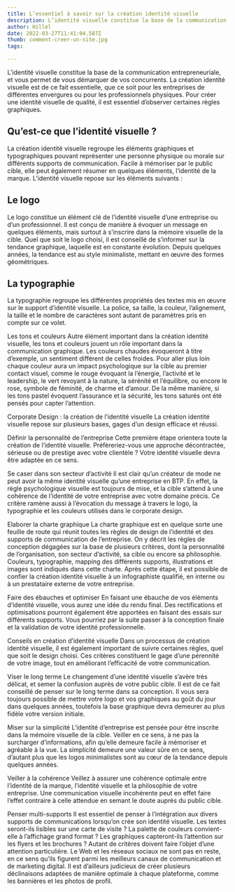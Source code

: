 ```yaml
---
title: L’essentiel à savoir sur la création identité visuelle
description: L’identité visuelle constitue la base de la communication entrepreneuriale, et vous permet de vous démarquer de vos concurrents.
author: Hillel
date: 2022-03-27T11:41:04.587Z
thumb: comment-creer-un-site.jpg
tags:

---
```


L’identité visuelle constitue la base de la communication entrepreneuriale, et vous permet de vous démarquer de vos concurrents. La création identité visuelle est de ce fait essentielle, que ce soit pour les entreprises de différentes envergures ou pour les professionnels physiques. Pour créer une identité visuelle de qualité, il est essentiel d’observer certaines règles graphiques. 

## Qu’est-ce que l’identité visuelle ?
La création identité visuelle regroupe les éléments graphiques et typographiques pouvant représenter une personne physique ou morale sur différents supports de communication. Facile à mémoriser par le public cible, elle peut également résumer en quelques éléments, l’identité de la marque. L’identité visuelle repose sur les éléments suivants :

## Le logo
Le logo constitue un élément clé de l’identité visuelle d’une entreprise ou d’un professionnel. Il est conçu de manière à évoquer un message en quelques éléments, mais surtout à s’inscrire dans la mémoire visuelle de la cible. Quel que soit le logo choisi, il est conseillé de s’informer sur la tendance graphique, laquelle est en constante évolution. Depuis quelques années, la tendance est au style minimaliste, mettant en œuvre des formes géométriques.

## La typographie
La typographie regroupe les différentes propriétés des textes mis en œuvre sur le support d’identité visuelle. La police, sa taille, la couleur, l’alignement, la taille et le nombre de caractères sont autant de paramètres pris en compte sur ce volet. 

Les tons et couleurs
Autre élément important dans la création identité visuelle, les tons et couleurs jouent un rôle important dans la communication graphique. Les couleurs chaudes évoqueront à titre d’exemple, un sentiment différent de celles froides. Pour aller plus loin chaque couleur aura un impact psychologique sur la cible au premier contact visuel, comme le rouge évoquant la l’énergie, l’activité et le leadership, le vert revoyant à la nature, la sérénité et l’équilibre, ou encore le rose, symbole de féminité, de charme et d’amour. De la même manière, si les tons pastel évoquent l’assurance et la sécurité, les tons saturés ont été pensés pour capter l’attention.

Corporate Design : la création de l’identité visuelle
La création identité visuelle repose sur plusieurs bases, gages d’un design efficace et réussi.

Définir la personnalité de l’entreprise
Cette première étape orientera toute la création de l’identité visuelle. Préfèreriez-vous une approche décontractée, sérieuse ou de prestige avec votre clientèle ? Votre identité visuelle devra être adaptée en ce sens. 

Se caser dans son secteur d’activité
Il est clair qu’un créateur de mode ne peut avoir la même identité visuelle qu’une entreprise en BTP. En effet, la règle psychologique visuelle est toujours de mise, et la cible s’attend à une cohérence de l’identité de votre entreprise avec votre domaine précis. Ce critère ramène aussi à l’évocation du message à travers le logo, la typographie et les couleurs utilisés dans le corporate design.

Elaborer la charte graphique
La charte graphique est en quelque sorte une feuille de route qui réunit toutes les règles de design de l’identité et des supports de communication de l’entreprise. On y décrit les règles de conception dégagées sur la base de plusieurs critères, dont la personnalité de l’organisation, son secteur d’activité, sa cible ou encore sa philosophie. Couleurs, typographie, mapping des différents supports, illustrations et images sont indiqués dans cette charte. Après cette étape, il est possible de confier la création identité visuelle à un infographiste qualifié, en interne ou à un prestataire externe de votre entreprise. 

Faire des ébauches et optimiser 
En faisant une ébauche de vos éléments d’identité visuelle, vous aurez une idée du rendu final. Des rectifications et optimisations pourront également être apportées en faisant des essais sur différents supports. Vous pourriez par la suite passer à la conception finale et la validation de votre identité professionnelle.

Conseils en création d’identité visuelle
Dans un processus de création identité visuelle, il est également important de suivre certaines règles, quel que soit le design choisi. Ces critères constituent le gage d’une pérennité de votre image, tout en améliorant l’efficacité de votre communication. 

Viser le long terme
Le changement d’une identité visuelle s’avère très délicat, et semer la confusion auprès de votre public cible. Il est de ce fait conseillé de penser sur le long terme dans sa conception. Il vous sera toujours possible de mettre votre logo et vos graphiques au goût du jour dans quelques années, toutefois la base graphique devra demeurer au plus fidèle votre version initiale. 

Miser sur la simplicité
L’identité d’entreprise est pensée pour être inscrite dans la mémoire visuelle de la cible. Veiller en ce sens, à ne pas la surcharger d’informations, afin qu’elle demeure facile à mémoriser et agréable à la vue. La simplicité demeure une valeur sûre en ce sens, d’autant plus que les logos minimalistes sont au cœur de la tendance depuis quelques années. 

Veiller à la cohérence
Veillez à assurer une cohérence optimale entre l’identité de la marque, l’identité visuelle et la philosophie de votre entreprise. Une communication visuelle incohérente peut en effet faire l’effet contraire à celle attendue en semant le doute auprès du public cible.   

Penser multi-supports
Il est essentiel de penser à l’intégration aux divers supports de communications lorsqu’on crée son identité visuelle. Les textes seront-ils lisibles sur une carte de visite ? La palette de couleurs convient-elle à l’affichage grand format ? Les graphiques capteront-ils l’attention sur les flyers et les brochures ? Autant de critères doivent faire l’objet d’une attention particulière. Le Web et les réseaux sociaux ne sont pas en reste, en ce sens qu’ils figurent parmi les meilleurs canaux de communication et de marketing digital. Il est d’ailleurs judicieux de créer plusieurs déclinaisons adaptées de manière optimale à chaque plateforme, comme les bannières et les photos de profil. 